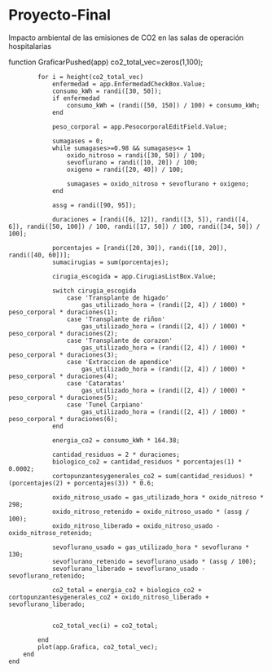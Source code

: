 # Proyecto-Final
Impacto ambiental de las emisiones de CO2 en las salas de operación hospitalarias

 function GraficarPushed(app)
            co2_total_vec=zeros(1,100);
            
            for i = height(co2_total_vec)
                enfermedad = app.EnfermedadCheckBox.Value;
                consumo_kWh = randi([30, 50]);
                if enfermedad
                    consumo_kWh = (randi([50, 150]) / 100) + consumo_kWh;
                end

                peso_corporal = app.PesocorporalEditField.Value;

                sumagases = 0;
                while sumagases>=0.98 && sumagases<= 1
                    oxido_nitroso = randi([30, 50]) / 100;
                    sevoflurano = randi([10, 20]) / 100;
                    oxigeno = randi([20, 40]) / 100;

                    sumagases = oxido_nitroso + sevoflurano + oxigeno;
                end

                assg = randi([90, 95]);

                duraciones = [randi([6, 12]), randi([3, 5]), randi([4, 6]), randi([50, 100]) / 100, randi([17, 50]) / 100, randi([34, 50]) / 100];

                porcentajes = [randi([20, 30]), randi([10, 20]), randi([40, 60])];
                sumacirugias = sum(porcentajes);

                cirugia_escogida = app.CirugiasListBox.Value;

                switch cirugia_escogida
                    case 'Transplante de higado'
                        gas_utilizado_hora = (randi([2, 4]) / 1000) * peso_corporal * duraciones(1);
                    case 'Transplante de riñon'
                        gas_utilizado_hora = (randi([2, 4]) / 1000) * peso_corporal * duraciones(2);
                    case 'Transplante de corazon'
                        gas_utilizado_hora = (randi([2, 4]) / 1000) * peso_corporal * duraciones(3);
                    case 'Extraccion de apendice'
                        gas_utilizado_hora = (randi([2, 4]) / 1000) * peso_corporal * duraciones(4);
                    case 'Cataratas'
                        gas_utilizado_hora = (randi([2, 4]) / 1000) * peso_corporal * duraciones(5);
                    case 'Tunel Carpiano'
                        gas_utilizado_hora = (randi([2, 4]) / 1000) * peso_corporal * duraciones(6);
                end

                energia_co2 = consumo_kWh * 164.38;

                cantidad_residuos = 2 * duraciones;
                biologico_co2 = cantidad_residuos * porcentajes(1) * 0.0002;
                cortopunzantesygenerales_co2 = sum(cantidad_residuos) * (porcentajes(2) + porcentajes(3)) * 0.6;

                oxido_nitroso_usado = gas_utilizado_hora * oxido_nitroso * 298;
                oxido_nitroso_retenido = oxido_nitroso_usado * (assg / 100);
                oxido_nitroso_liberado = oxido_nitroso_usado - oxido_nitroso_retenido;

                sevoflurano_usado = gas_utilizado_hora * sevoflurano * 130;
                sevoflurano_retenido = sevoflurano_usado * (assg / 100);
                sevoflurano_liberado = sevoflurano_usado - sevoflurano_retenido;

                co2_total = energia_co2 + biologico_co2 + cortopunzantesygenerales_co2 + oxido_nitroso_liberado + sevoflurano_liberado;


                co2_total_vec(i) = co2_total; 
                
            end
            plot(app.Grafica, co2_total_vec);
        end
    end



